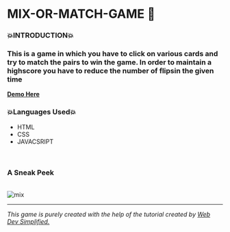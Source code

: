 # MIX-OR-MATCH-GAME 💃

<h3>💥INTRODUCTION💥</h3>
<h3>This is a game in which you have to click on various cards and try to match the pairs to win the game.
In order to maintain a highscore you have to reduce the number of flipsin the given time</h3>
<a href="https://mix-or-match-game.netlify.app/"><b>Demo Here</b></a>
<br>
<h3>💥Languages Used💥</h3>
<ul>
  <li>HTML</li>
  <li>CSS</li>
  <li>JAVACSRIPT</li>
  </ul>
  <br>
  <h3>A Sneak Peek</h3>
  <br>
  <img src="https://i.ibb.co/mGVFT1Y/mix.png" alt="mix" border="0">
  <hr>
  
<p><i>This game is purely created with the help of the tutorial created by <a href="https://www.youtube.com/watch?v=28VfzEiJgy4"> Web Dev Simplified.</i></a>
